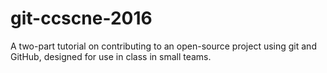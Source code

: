 # git-ccscne-2016

A two-part tutorial on contributing to an open-source project using git and GitHub, designed for use in class in small teams.
